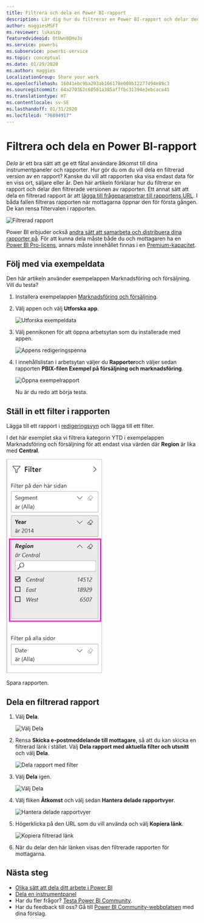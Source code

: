 ```yaml
---
title: Filtrera och dela en Power BI-rapport
description: Lär dig hur du filtrerar en Power BI-rapport och delar den med medarbetare i organisationen.
author: maggiesMSFT
ms.reviewer: lukaszp
featuredvideoid: 0tUwn8DHo3s
ms.service: powerbi
ms.subservice: powerbi-service
ms.topic: conceptual
ms.date: 01/29/2020
ms.author: maggies
LocalizationGroup: Share your work
ms.openlocfilehash: 16041ebc9ba293ab166178e008b12277d94e89c3
ms.sourcegitcommit: 64a270362c60581a385af7fbc31394e3ebcaca41
ms.translationtype: HT
ms.contentlocale: sv-SE
ms.lasthandoff: 01/31/2020
ms.locfileid: "76894917"
---
```

# <a name="filter-and-share-a-power-bi-report"></a>Filtrera och dela en Power BI-rapport
*Dela* är ett bra sätt att ge ett fåtal användare åtkomst till dina instrumentpaneler och rapporter. Hur gör du om du vill dela en filtrerad version av en rapport? Kanske du vill att rapporten ska visa endast data för en viss ort, säljare eller år. Den här artikeln förklarar hur du filtrerar en rapport och delar den filtrerade versionen av rapporten. Ett annat sätt att dela en filtrerad rapport är att [lägga till frågeparametrar till rapportens URL](service-url-filters.md). I båda fallen filtreras rapporten när mottagarna öppnar den för första gången. De kan rensa filtervalen i rapporten.

![Filtrerad rapport](media/service-share-reports/power-bi-share-filter-pane-report.png)

Power BI erbjuder också [andra sätt att samarbeta och distribuera dina rapporter på](service-how-to-collaborate-distribute-dashboards-reports.md). För att kunna dela måste både du och mottagaren ha en [Power BI Pro-licens](service-features-license-type.md), annars måste innehållet finnas i en [Premium-kapacitet](service-premium-what-is.md). 

## <a name="follow-along-with-sample-data"></a>Följ med via exempeldata

Den här artikeln använder exempelappen Marknadsföring och försäljning. Vill du testa? 

1. Installera exempelappen [Marknadsföring och försäljning](https://appsource.microsoft.com/product/power-bi/microsoft-retail-analysis-sample.salesandmarketingsample?tab=Overview).
2. Välj appen och välj **Utforska app**.

   ![Utforska exempeldata](media/service-share-reports/power-bi-sample-explore-data.png)

3. Välj pennikonen för att öppna arbetsytan som du installerade med appen.

    ![Appens redigeringspenna](media/service-share-reports/power-bi-edit-pencil-app.png)

4. I innehållslistan i arbetsytan väljer du **Rapporter**och väljer sedan rapporten **PBIX-filen Exempel på försäljning och marknadsföring**.

    ![Öppna exempelrapport](media/service-share-reports/power-bi-open-sample-report.png)

    Nu är du redo att börja testa.

## <a name="set-a-filter-in-the-report"></a>Ställ in ett filter i rapporten

Lägga till ett rapport i [redigeringsvyn](consumer/end-user-reading-view.md) och lägga till ett filter.

I det här exemplet ska vi filtrera kategorin YTD i exempelappen Marknadsföring och försäljning för att endast visa värden där **Region** är lika med **Central**. 
 
![Rapportfilterfönstret](media/service-share-reports/power-bi-share-report-filter.png)

Spara rapporten.

## <a name="share-the-filtered-report"></a>Dela en filtrerad rapport

1. Välj **Dela**.

   ![Välj Dela](media/service-share-reports/power-bi-share.png)

2. Rensa **Skicka e-postmeddelande till mottagare**, så att du kan skicka en filtrerad länk i stället. Välj **Dela rapport med aktuella filter och utsnitt** och välj **Dela**.

    ![Dela rapport med filter](media/service-share-reports/power-bi-share-with-filters.png)

4. Välj **Dela** igen.

   ![Välj Dela](media/service-share-reports/power-bi-share.png)

5. Välj fliken **Åtkomst** och välj sedan **Hantera delade rapportvyer**.

    ![Hantera delade rapportvyer](media/service-share-reports/power-bi-manage-shared-report-views.png)

6. Högerklicka på den URL som du vill använda och välj **Kopiera länk**.

    ![Kopiera filtrerad länk](media/service-share-reports/power-bi-copy-filtered-link.png)

7. När du delar den här länken visas den filtrerade rapporten för mottagarna. 


## <a name="next-steps"></a>Nästa steg
* [Olika sätt att dela ditt arbete i Power BI](service-how-to-collaborate-distribute-dashboards-reports.md)
* [Dela en instrumentpanel](service-share-dashboards.md)
* Har du fler frågor? [Testa Power BI Community](https://community.powerbi.com/).
* Har du feedback till oss? Gå till [Power BI Community-webbplatsen](https://community.powerbi.com/) med dina förslag.

